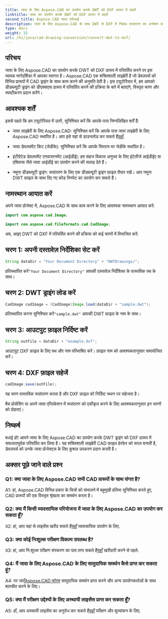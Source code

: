 ```yaml
---
title: जावा के लिए Aspose.CAD का उपयोग करके DWT को DXF प्रारूप में बदलें
linktitle: जावा का उपयोग करके DWT को DXF प्रारूप में बदलें
second_title: Aspose.CAD जावा एपीआई
description: जावा के लिए Aspose.CAD के साथ DWT से DXF में निर्बाध रूपांतरण का अन्वेषण करें। कुशल सीएडी फ़ाइल हेरफेर के लिए हमारी चरण-दर-चरण मार्गदर्शिका का पालन करें।
type: docs
weight: 15
url: /hi/java/cad-drawing-conversion/convert-dwt-to-dxf/
---
```

## परिचय

जावा के लिए Aspose.CAD का उपयोग करके DWT को DXF प्रारूप में परिवर्तित करने पर इस व्यापक मार्गदर्शिका में आपका स्वागत है। Aspose.CAD एक शक्तिशाली लाइब्रेरी है जो डेवलपर्स को विभिन्न प्रारूपों में CAD ड्राइंग के साथ काम करने की अनुमति देती है। इस ट्यूटोरियल में, हम आपको डीडब्ल्यूटी ड्राइंग को डीएक्सएफ प्रारूप में परिवर्तित करने की प्रक्रिया के बारे में बताएंगे, विस्तृत चरण और स्पष्टीकरण प्रदान करेंगे।

## आवश्यक शर्तें

इससे पहले कि हम ट्यूटोरियल में उतरें, सुनिश्चित करें कि आपके पास निम्नलिखित शर्तें हैं:

-  जावा लाइब्रेरी के लिए Aspose.CAD: सुनिश्चित करें कि आपके पास जावा लाइब्रेरी के लिए Aspose.CAD स्थापित है। आप इसे यहां से डाउनलोड कर सकते हैं[यहाँ](https://releases.aspose.com/cad/java/).

- जावा डेवलपमेंट किट (जेडीके): सुनिश्चित करें कि आपके सिस्टम पर जेडीके स्थापित है।

- इंटीग्रेटेड डेवलपमेंट एनवायरनमेंट (आईडीई): हम सहज विकास अनुभव के लिए इंटेलीजे आईडीईए या एक्लिप्स जैसे जावा आईडीई का उपयोग करने की सलाह देते हैं।

- नमूना डीडब्ल्यूटी ड्राइंग: रूपांतरण के लिए एक डीडब्ल्यूटी ड्राइंग फ़ाइल तैयार रखें। आप नमूना DWT फ़ाइल के साथ दिए गए कोड स्निपेट का उपयोग कर सकते हैं।

## नामस्थान आयात करें

अपने जावा प्रोजेक्ट में, Aspose.CAD के साथ काम करने के लिए आवश्यक नामस्थान आयात करें:

```java
import com.aspose.cad.Image;

import com.aspose.cad.fileformats.cad.CadImage;
```

अब, आइए DWT को DXF में परिवर्तित करने की प्रक्रिया को कई चरणों में विभाजित करें:

## चरण 1: अपनी दस्तावेज़ निर्देशिका सेट करें

```java
String dataDir = "Your Document Directory" + "DWTDrawings/";
```

 प्रतिस्थापित करें`"Your Document Directory"` आपकी दस्तावेज़ निर्देशिका के वास्तविक पथ के साथ।

## चरण 2: DWT ड्राइंग लोड करें

```java
CadImage cadImage = (CadImage)Image.load(dataDir + "sample.dwt");
```

 प्रतिस्थापित करना सुनिश्चित करें`"sample.dwt"` आपकी DWT फ़ाइल के नाम के साथ।

## चरण 3: आउटपुट फ़ाइल निर्दिष्ट करें

```java
String outFile = dataDir + "example.dxf";
```

आउटपुट DXF फ़ाइल के लिए पथ और नाम परिभाषित करें। फ़ाइल नाम को आवश्यकतानुसार समायोजित करें।

## चरण 4: DXF फ़ाइल सहेजें

```java
cadImage.save(outFile);
```

यह चरण वास्तविक रूपांतरण करता है और DXF फ़ाइल को निर्दिष्ट स्थान पर सहेजता है।

बैच प्रोसेसिंग या अपने जावा एप्लिकेशन में रूपांतरण को एकीकृत करने के लिए आवश्यकतानुसार इन चरणों को दोहराएं।

## निष्कर्ष

बधाई हो! आपने जावा के लिए Aspose.CAD का उपयोग करके DWT ड्राइंग को DXF प्रारूप में सफलतापूर्वक परिवर्तित कर लिया है। यह शक्तिशाली लाइब्रेरी CAD फ़ाइल हेरफेर को सरल बनाती है, डेवलपर्स को उनके जावा प्रोजेक्ट्स के लिए कुशल उपकरण प्रदान करती है।

## अक्सर पूछे जाने वाले प्रश्न

### Q1: क्या जावा के लिए Aspose.CAD सभी CAD प्रारूपों के साथ संगत है?

A1: हां, Aspose.CAD विभिन्न प्रकार के चित्रों को संभालने में बहुमुखी प्रतिभा सुनिश्चित करते हुए, CAD प्रारूपों की एक विस्तृत श्रृंखला का समर्थन करता है।

### Q2: क्या मैं किसी व्यावसायिक परियोजना में जावा के लिए Aspose.CAD का उपयोग कर सकता हूँ?

 उ2: हां, आप यहां से लाइसेंस खरीद सकते हैं[यहाँ](https://purchase.aspose.com/buy) व्यावसायिक उपयोग के लिए.

### Q3: क्या कोई निःशुल्क परीक्षण विकल्प उपलब्ध है?

 उ3: हां, आप नि:शुल्क परीक्षण संस्करण का पता लगा सकते हैं[यहाँ](https://releases.aspose.com/) खरीदारी करने से पहले.

### Q4: मैं जावा के लिए Aspose.CAD के लिए सामुदायिक समर्थन कैसे प्राप्त कर सकता हूं?

 A4: पर जाएँ[Aspose.CAD फोरम](https://forum.aspose.com/c/cad/19) सामुदायिक समर्थन प्राप्त करने और अन्य उपयोगकर्ताओं के साथ बातचीत करने के लिए।

### Q5: क्या मैं परीक्षण उद्देश्यों के लिए अस्थायी लाइसेंस प्राप्त कर सकता हूँ?

 A5: हाँ, आप अस्थायी लाइसेंस का अनुरोध कर सकते हैं[यहाँ](https://purchase.aspose.com/temporary-license/) परीक्षण और मूल्यांकन के लिए.